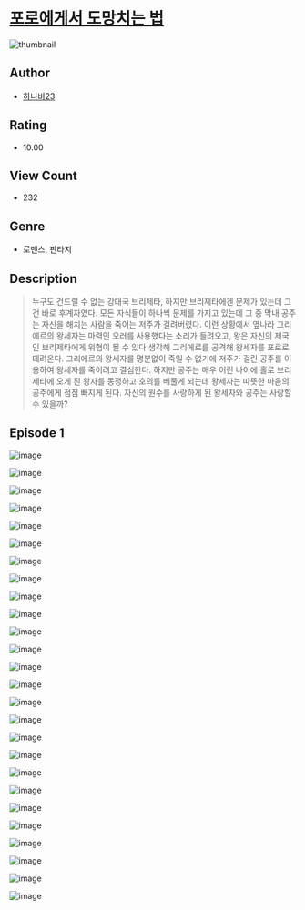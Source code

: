 # [포로에게서 도망치는 법](https://comic.naver.com/challenge/list?titleId=809935)
![thumbnail](https://image-comic.pstatic.net/user_contents_data/challenge_comic/2023/05/23/366743/upload_7221018856505304630_480x623.jpeg)

## Author
- [하나비23](https://comic.naver.com/artistTitle?id=366743)

## Rating
- 10.00

## View Count
- 232

## Genre
- 로맨스, 판타지

## Description
> 누구도 건드릴 수 없는 강대국 브리제타, 하지만 브리제타에겐 문제가 있는데 그건 바로 후계자였다. 모든 자식들이 하나씩 문제를 가지고 있는데 그 중 막내 공주는 자신을 해치는 사람을 죽이는 저주가 걸려버렸다. 이런 상황에서 옆나라 그리에르의 왕세자는 마력인 오러를 사용했다는 소리가 들려오고, 왕은 자신의 제국인 브리제타에게 위협이 될 수 있다 생각해 그리에르를 공격해 왕세자를 포로로 데려온다. 그리에르의 왕세자를 명분없이 죽일 수 없기에 저주가 걸린 공주를 이용하여 왕세자를 죽이려고 결심한다. 하지만 공주는 매우 어린 나이에 홀로 브리제타에 오게 된 왕자를 동정하고 호의를 베풀게 되는데 왕세자는 따뜻한 마음의 공주에게 점점 빠지게 된다. 자신의 원수를 사랑하게 된 왕세자와 공주는 사랑할 수 있을까?


## Episode 1
![image](https://image-comic.pstatic.net/user_contents_data/challenge_comic/2023/05/23/366743/upload_3990809606492337762.jpeg)

![image](https://image-comic.pstatic.net/user_contents_data/challenge_comic/2023/05/23/366743/upload_3486403184138937398.jpeg)

![image](https://image-comic.pstatic.net/user_contents_data/challenge_comic/2023/05/23/366743/upload_3834644878258942772.jpeg)

![image](https://image-comic.pstatic.net/user_contents_data/challenge_comic/2023/05/23/366743/upload_7161675804440539489.jpeg)

![image](https://image-comic.pstatic.net/user_contents_data/challenge_comic/2023/05/23/366743/upload_3472895678725044535.jpeg)

![image](https://image-comic.pstatic.net/user_contents_data/challenge_comic/2023/05/23/366743/upload_4050250300377018934.jpeg)

![image](https://image-comic.pstatic.net/user_contents_data/challenge_comic/2023/05/23/366743/upload_4134639148426737971.jpeg)

![image](https://image-comic.pstatic.net/user_contents_data/challenge_comic/2023/05/23/366743/upload_7149520712086665017.jpeg)

![image](https://image-comic.pstatic.net/user_contents_data/challenge_comic/2023/05/23/366743/upload_3918524631839226213.jpeg)

![image](https://image-comic.pstatic.net/user_contents_data/challenge_comic/2023/05/23/366743/upload_7234531669807675702.jpeg)

![image](https://image-comic.pstatic.net/user_contents_data/challenge_comic/2023/05/23/366743/upload_3990523763534346039.jpeg)

![image](https://image-comic.pstatic.net/user_contents_data/challenge_comic/2023/05/23/366743/upload_3834588798951700536.jpeg)

![image](https://image-comic.pstatic.net/user_contents_data/challenge_comic/2023/05/23/366743/upload_3832670151127741488.jpeg)

![image](https://image-comic.pstatic.net/user_contents_data/challenge_comic/2023/05/23/366743/upload_7017842293339338038.jpeg)

![image](https://image-comic.pstatic.net/user_contents_data/challenge_comic/2023/05/23/366743/upload_3761413010214839088.jpeg)

![image](https://image-comic.pstatic.net/user_contents_data/challenge_comic/2023/05/23/366743/upload_7149009628157862500.jpeg)

![image](https://image-comic.pstatic.net/user_contents_data/challenge_comic/2023/05/23/366743/upload_3774409435186868278.jpeg)

![image](https://image-comic.pstatic.net/user_contents_data/challenge_comic/2023/05/23/366743/upload_3473508299841024567.jpeg)

![image](https://image-comic.pstatic.net/user_contents_data/challenge_comic/2023/05/23/366743/upload_3618419530138137956.jpeg)

![image](https://image-comic.pstatic.net/user_contents_data/challenge_comic/2023/05/23/366743/upload_3991705733517620066.jpeg)

![image](https://image-comic.pstatic.net/user_contents_data/challenge_comic/2023/05/23/366743/upload_7293967939805525303.jpeg)

![image](https://image-comic.pstatic.net/user_contents_data/challenge_comic/2023/05/23/366743/upload_3847254099984148023.jpeg)

![image](https://image-comic.pstatic.net/user_contents_data/challenge_comic/2023/05/23/366743/upload_3979041747604156473.jpeg)

![image](https://image-comic.pstatic.net/user_contents_data/challenge_comic/2023/05/23/366743/upload_7090416468863510066.jpeg)

![image](https://image-comic.pstatic.net/user_contents_data/challenge_comic/2023/05/23/366743/upload_7018353390843605559.jpeg)

![image](https://image-comic.pstatic.net/user_contents_data/challenge_comic/2023/05/23/366743/upload_7148957770726138468.jpeg)
